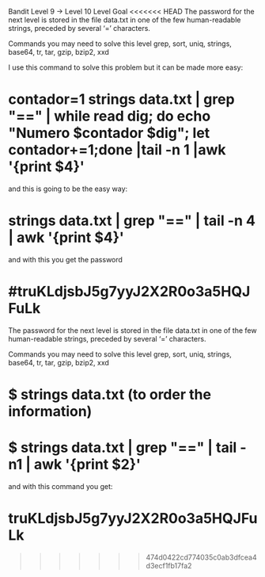 Bandit Level 9 → Level 10
Level Goal
<<<<<<< HEAD
The password for the next level is stored in the file data.txt
 in one of the few human-readable strings, preceded by several ‘=’
 characters.

Commands you may need to solve this level
grep, sort, uniq, strings, base64, tr, tar, gzip, bzip2, xxd	


I use this command to solve this problem but it can be made more 
easy: 

# contador=1 strings data.txt | grep "==" | while read dig; do echo "Numero $contador $dig"; let contador+=1;done |tail -n 1 |awk '{print $4}'

and this is going to be the easy way:

# strings data.txt | grep "==" | tail -n 4 | awk '{print $4}'


and with this you get the password 

#truKLdjsbJ5g7yyJ2X2R0o3a5HQJFuLk
=======
The password for the next level is stored in the file
 data.txt in one of the few human-readable strings,
 preceded by several ‘=’ characters.

Commands you may need to solve this level
grep, sort, uniq, strings, base64, tr, tar, gzip, bzip2, xxd


# $ strings data.txt (to order the information) 

# $ strings data.txt | grep "=="  | tail -n1 | awk '{print $2}'

and with this command you get:

# truKLdjsbJ5g7yyJ2X2R0o3a5HQJFuLk
>>>>>>> 474d0422cd774035c0ab3dfcea4d3ecf1fb17fa2
